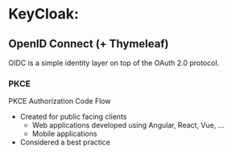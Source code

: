 # KeyCloak:

## OpenID Connect (+ Thymeleaf)

OIDC is a simple identity layer on top of the OAuth 2.0 protocol.

### PKCE

PKCE Authorization Code Flow

- Created for public facing clients
    - Web applications developed using Angular, React, Vue, ...
    - Mobile applications
- Considered a best practice